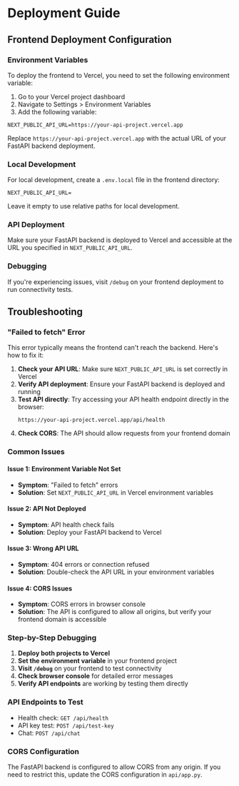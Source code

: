 # Deployment Guide

## Frontend Deployment Configuration

### Environment Variables

To deploy the frontend to Vercel, you need to set the following environment variable:

1. Go to your Vercel project dashboard
2. Navigate to Settings > Environment Variables
3. Add the following variable:

```
NEXT_PUBLIC_API_URL=https://your-api-project.vercel.app
```

Replace `https://your-api-project.vercel.app` with the actual URL of your FastAPI backend deployment.

### Local Development

For local development, create a `.env.local` file in the frontend directory:

```
NEXT_PUBLIC_API_URL=
```

Leave it empty to use relative paths for local development.

### API Deployment

Make sure your FastAPI backend is deployed to Vercel and accessible at the URL you specified in `NEXT_PUBLIC_API_URL`.

### Debugging

If you're experiencing issues, visit `/debug` on your frontend deployment to run connectivity tests.

## Troubleshooting

### "Failed to fetch" Error

This error typically means the frontend can't reach the backend. Here's how to fix it:

1. **Check your API URL**: Make sure `NEXT_PUBLIC_API_URL` is set correctly in Vercel
2. **Verify API deployment**: Ensure your FastAPI backend is deployed and running
3. **Test API directly**: Try accessing your API health endpoint directly in the browser:
   ```
   https://your-api-project.vercel.app/api/health
   ```
4. **Check CORS**: The API should allow requests from your frontend domain

### Common Issues

#### Issue 1: Environment Variable Not Set
- **Symptom**: "Failed to fetch" errors
- **Solution**: Set `NEXT_PUBLIC_API_URL` in Vercel environment variables

#### Issue 2: API Not Deployed
- **Symptom**: API health check fails
- **Solution**: Deploy your FastAPI backend to Vercel

#### Issue 3: Wrong API URL
- **Symptom**: 404 errors or connection refused
- **Solution**: Double-check the API URL in your environment variables

#### Issue 4: CORS Issues
- **Symptom**: CORS errors in browser console
- **Solution**: The API is configured to allow all origins, but verify your frontend domain is accessible

### Step-by-Step Debugging

1. **Deploy both projects to Vercel**
2. **Set the environment variable** in your frontend project
3. **Visit `/debug`** on your frontend to test connectivity
4. **Check browser console** for detailed error messages
5. **Verify API endpoints** are working by testing them directly

### API Endpoints to Test

- Health check: `GET /api/health`
- API key test: `POST /api/test-key`
- Chat: `POST /api/chat`

### CORS Configuration

The FastAPI backend is configured to allow CORS from any origin. If you need to restrict this, update the CORS configuration in `api/app.py`. 